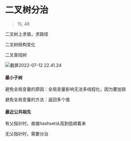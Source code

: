# 二叉树分治

> 15, 48

二叉树上求值，求路径



二叉树结构变化



二叉查找树





![截屏2022-07-12 22.41.24](https://xingqiu-tuchuang-1256524210.cos.ap-shanghai.myqcloud.com/3978/%E6%88%AA%E5%B1%8F2022-07-12%2022.41.24.png)



#### 最小子树



避免全局变量的原因：全局变量影响无法多线程化，因为要加锁

避免全局变量的方法：返回多个值



#### 最近公共祖先



有父指针时，直接hashset从高到低顺着来

无父指针时，需要分治

